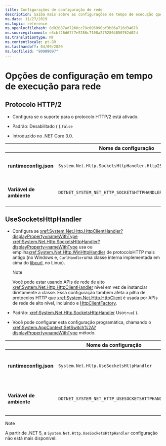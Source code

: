 ```yaml
---
title: Configurações de configuração de rede
description: Saiba mais sobre as configurações de tempo de execução que configuram a rede para aplicativos .NET Core.
ms.date: 11/27/2019
ms.topic: reference
ms.openlocfilehash: 8d02087ad7260cc78c096090bf3b06a716d34678
ms.sourcegitcommit: e3cbf26d67f7e9286c7108a2752804050762d02d
ms.translationtype: MT
ms.contentlocale: pt-BR
ms.lasthandoff: 04/09/2020
ms.locfileid: "80989097"
---
```

# <a name="run-time-configuration-options-for-networking"></a>Opções de configuração em tempo de execução para rede

## <a name="http2-protocol"></a>Protocolo HTTP/2

- Configura se o suporte para o protocolo HTTP/2 está ativado.

- Padrão: Desabilitado ( ).`false`

- Introduzido no .NET Core 3.0.

| | Nome da configuração | Valores |
| - | - | - |
| **runtimeconfig.json** | `System.Net.Http.SocketsHttpHandler.Http2Support` | `false`- deficientes<br/>`true`- habilitado |
| **Variável de ambiente** | `DOTNET_SYSTEM_NET_HTTP_SOCKETSHTTPHANDLER_HTTP2SUPPORT` | `0`- deficientes<br/>`1`- habilitado |

## <a name="usesocketshttphandler"></a>UseSocketsHttpHandler

- Configura se <xref:System.Net.Http.HttpClientHandler?displayProperty=nameWithType> <xref:System.Net.Http.SocketsHttpHandler?displayProperty=nameWithType> usa ou empilha<xref:System.Net.Http.WinHttpHandler> de protocoloHTTP mais antigo (no Windows e, `CurlHandler`uma classe interna implementada em cima do [libcurl](https://curl.haxx.se/libcurl/), no Linux).

  > [!NOTE]
  > Você pode estar usando APIs de rede de alto <xref:System.Net.Http.HttpClientHandler> nível em vez de instanciar diretamente a classe. Essa configuração também afeta a pilha de protocolos HTTP que <xref:System.Net.Http.HttpClient> é usada por APIs de rede de alto nível, incluindo e [HttpClientFactory](https://docs.microsoft.com/previous-versions/aspnet/hh995280(v%3dvs.118)).

- Padrão: <xref:System.Net.Http.SocketsHttpHandler> Uso`true`( ).

- Você pode configurar esta configuração programática, chamando o <xref:System.AppContext.SetSwitch%2A?displayProperty=nameWithType> método.

| | Nome da configuração | Valores |
| - | - | - |
| **runtimeconfig.json** | `System.Net.Http.UseSocketsHttpHandler` | `true`- permite o uso de<xref:System.Net.Http.SocketsHttpHandler><br/>`false`- permite o <xref:System.Net.Http.WinHttpHandler> uso de no Windows ou [libcurl](https://curl.haxx.se/libcurl/) no Linux |
| **Variável de ambiente** | `DOTNET_SYSTEM_NET_HTTP_USESOCKETSHTTPHANDLER` | `1`- permite o uso de<xref:System.Net.Http.SocketsHttpHandler><br/>`0`- permite o <xref:System.Net.Http.WinHttpHandler> uso de no Windows ou [libcurl](https://curl.haxx.se/libcurl/) no Linux |

> [!NOTE]
> A partir de .NET 5, a `System.Net.Http.UseSocketsHttpHandler` configuração não está mais disponível.
